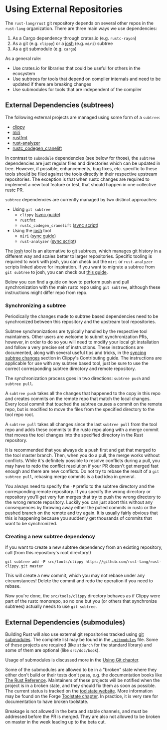 # Using External Repositories

The `rust-lang/rust` git repository depends on several other repos in the `rust-lang` organization.
There are three main ways we use dependencies:
1. As a Cargo dependency through crates.io (e.g. `rustc-rayon`)
2. As a git (e.g. `clippy`) or a [josh] (e.g. `miri`) subtree
3. As a git submodule (e.g. `cargo`)

As a general rule:
- Use crates.io for libraries that could be useful for others in the ecosystem
- Use subtrees for tools that depend on compiler internals and need to be updated if there are breaking
changes
- Use submodules for tools that are independent of the compiler

## External Dependencies (subtrees)

The following external projects are managed using some form of a `subtree`:

* [clippy](https://github.com/rust-lang/rust-clippy)
* [miri](https://github.com/rust-lang/miri)
* [rustfmt](https://github.com/rust-lang/rustfmt)
* [rust-analyzer](https://github.com/rust-lang/rust-analyzer)
* [rustc_codegen_cranelift](https://github.com/rust-lang/rustc_codegen_cranelift)

In contrast to `submodule` dependencies
(see below for those), the `subtree` dependencies are just regular files and directories which can
be updated in tree. However, if possible, enhancements, bug fixes, etc. specific
to these tools should be filed against the tools directly in their respective
upstream repositories. The exception is that when rustc changes are required to
implement a new tool feature or test, that should happen in one collective rustc PR.

`subtree` dependencies are currently managed by two distinct approaches:

* Using `git subtree`
  * `clippy` ([sync guide](https://doc.rust-lang.org/nightly/clippy/development/infrastructure/sync.html#performing-the-sync-from-rust-langrust-to-clippy))
  * `rustfmt`
  * `rustc_codegen_cranelift` ([sync script](https://github.com/rust-lang/rustc_codegen_cranelift/blob/113af154d459e41b3dc2c5d7d878e3d3a8f33c69/scripts/rustup.sh#L7))
* Using the [josh] tool
  * `miri` ([sync guide](https://github.com/rust-lang/miri/blob/master/CONTRIBUTING.md#advanced-topic-syncing-with-the-rustc-repo))
  * `rust-analyzer` ([sync script](https://github.com/rust-lang/rust-analyzer/blob/2e13684be123eca7181aa48e043e185d8044a84a/xtask/src/release.rs#L147))

The [josh] tool is an alternative to git subtrees, which manages git history in a different way and scales better to larger repositories. Specific tooling is required to work with josh, you can check out the `miri` or `rust-analyzer` scripts linked above for inspiration. If you want to migrate a subtree from `git subtree` to josh, you can check out [this guide](https://hackmd.io/7pOuxnkdQDaL1Y1FQr65xg).

Below you can find a guide on how to perform push and pull synchronization with the main rustc repo using `git subtree`, although these instructions might differ repo from repo.

### Synchronizing a subtree

Periodically the changes made to subtree based dependencies need to be synchronized between this
repository and the upstream tool repositories.

Subtree synchronizations are typically handled by the respective tool maintainers. Other users
are welcome to submit synchronization PRs, however, in order to do so you will need to modify
your local git installation and follow a very precise set of instructions.
These instructions are documented, along with several useful tips and tricks, in the
[syncing subtree changes][clippy-sync-docs] section in Clippy's Contributing guide.
The instructions are applicable for use with any subtree based tool, just be sure to
use the correct corresponding subtree directory and remote repository.

The synchronization process goes in two directions: `subtree push` and `subtree pull`.

A `subtree push` takes all the changes that happened to the copy in this repo and creates commits
on the remote repo that match the local changes. Every local
commit that touched the subtree causes a commit on the remote repo, but
is modified to move the files from the specified directory to the tool repo root.

A `subtree pull` takes all changes since the last `subtree pull`
from the tool repo and adds these commits to the rustc repo along with a merge commit that moves
the tool changes into the specified directory in the Rust repository.

It is recommended that you always do a push first and get that merged to the tool master branch.
Then, when you do a pull, the merge works without conflicts.
While it's definitely possible to resolve conflicts during a pull, you may have to redo the conflict
resolution if your PR doesn't get merged fast enough and there are new conflicts. Do not try to
rebase the result of a `git subtree pull`, rebasing merge commits is a bad idea in general.

You always need to specify the `-P` prefix to the subtree directory and the corresponding remote
repository. If you specify the wrong directory or repository
you'll get very fun merges that try to push the wrong directory to the wrong remote repository.
Luckily you can just abort this without any consequences by throwing away either the pulled commits
in rustc or the pushed branch on the remote and try again. It is usually fairly obvious
that this is happening because you suddenly get thousands of commits that want to be synchronized.

[clippy-sync-docs]: https://doc.rust-lang.org/nightly/clippy/development/infrastructure/sync.html

### Creating a new subtree dependency

If you want to create a new subtree dependency from an existing repository, call (from this
repository's root directory!)

```
git subtree add -P src/tools/clippy https://github.com/rust-lang/rust-clippy.git master
```

This will create a new commit, which you may not rebase under any circumstances! Delete the commit
and redo the operation if you need to rebase.

Now you're done, the `src/tools/clippy` directory behaves as if Clippy were
part of the rustc monorepo, so no one but you (or others that synchronize
subtrees) actually needs to use `git subtree`.

## External Dependencies (submodules)

Building Rust will also use external git repositories tracked using [git
submodules]. The complete list may be found in the [`.gitmodules`] file. Some
of these projects are required (like `stdarch` for the standard library) and
some of them are optional (like `src/doc/book`).

Usage of submodules is discussed more in the [Using Git chapter](git.md#git-submodules).

Some of the submodules are allowed to be in a "broken" state where they
either don't build or their tests don't pass, e.g. the documentation books
like [The Rust Reference]. Maintainers of these projects will be notified
when the project is in a broken state, and they should fix them as soon
as possible. The current status is tracked on the [toolstate website].
More information may be found on the Forge [Toolstate chapter].
In practice, it is very rare for documentation to have broken toolstate.

Breakage is not allowed in the beta and stable channels, and must be addressed
before the PR is merged. They are also not allowed to be broken on master in
the week leading up to the beta cut.

[git submodules]: https://git-scm.com/book/en/v2/Git-Tools-Submodules
[`.gitmodules`]: https://github.com/rust-lang/rust/blob/master/.gitmodules
[The Rust Reference]: https://github.com/rust-lang/reference/
[toolstate website]: https://rust-lang-nursery.github.io/rust-toolstate/
[Toolstate chapter]: https://forge.rust-lang.org/infra/toolstate.html
[josh]: https://josh-project.github.io/josh/intro.html

